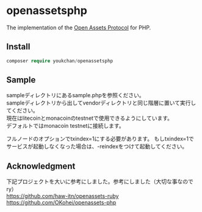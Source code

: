 # openassetsphp
The implementation of the [Open Assets Protocol](https://github.com/OpenAssets/open-assets-protocol) for PHP.

## Install

```php
composer require youkchan/openassetsphp
```

## Sample

sampleディレクトリにあるsample.phpを参照ください。  
sampleディレクトリから出してvendorディレクトリと同じ階層に置いて実行してください。  
現在はlitecoinとmonacoinのtestnetで使用できるようにしています。  
デフォルトではmonacoin testnetに接続します。  

フルノードのオプションでtxindex=1にする必要があります。
もしtxindex=1でサービスが起動しなくなった場合は、-reindexをつけて起動してください。

## Acknowledgment
下記プロジェクトを大いに参考にしました。参考にしました（大切な事なのでry）  
https://github.com/haw-itn/openassets-ruby  
https://github.com/OKohei/openassets-php  
